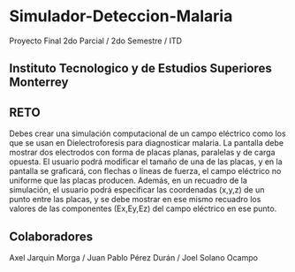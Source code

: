 # Simulador-Deteccion-Malaria
Proyecto Final 2do Parcial / 2do Semestre / ITD
## Instituto Tecnologico y de Estudios Superiores Monterrey
## RETO
Debes crear una simulación computacional de un campo eléctrico como los que se usan en Dielectroforesis 
para diagnosticar malaria. La pantalla debe mostrar dos electrodos con forma de placas planas, paralelas 
y de carga opuesta. El usuario podrá modificar el tamaño de una de las placas, y en la pantalla se graficará, 
con flechas o líneas de fuerza, el campo eléctrico no uniforme que las placas producen. Además, en un 
recuadro de la simulación, el usuario podrá especificar las coordenadas (x,y,z) de un punto entre las placas,
y se debe mostrar en ese mismo recuadro los valores de las componentes (Ex,Ey,Ez) del campo eléctrico en ese punto.
## Colaboradores
Axel Jarquin Morga /
Juan Pablo Pérez Durán /
Joel Solano Ocampo
